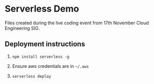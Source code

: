 # Serverless Demo

Files created during the live coding event from 17th November Cloud Engineering SIG.

## Deployment instructions

1. `npm install serverless -g`

2. Ensure aws credentials are in `~/.aws`

3. `serverless deploy`
